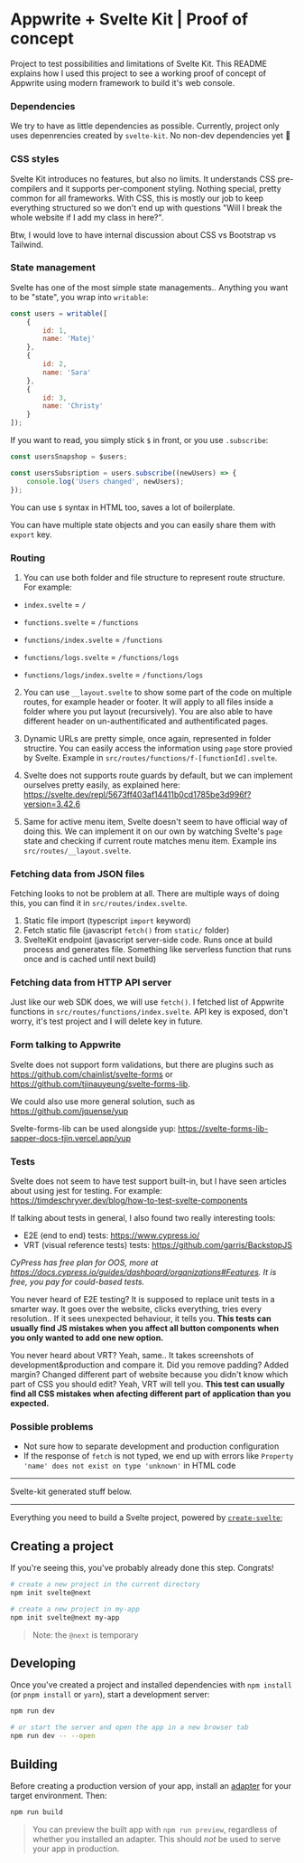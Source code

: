 # Appwrite + Svelte Kit | Proof of concept

Project to test possibilities and limitations of Svelte Kit. This README explains how I used this project to see a working proof of concept of Appwrite using modern framework to build it's web console.

### Dependencies

We try to have as little dependencies as possible. Currently, project only uses depenrencies created by `svelte-kit`. No non-dev dependencies yet 🤩

### CSS styles

Svelte Kit introduces no features, but also no limits. It understands CSS pre-compilers and it supports per-component styling. Nothing special, pretty common for all frameworks. With CSS, this is mostly our job to keep everything structured so we don't end up with questions "Will I break the whole website if I add my class in here?".

Btw, I would love to have internal discussion about CSS vs Bootstrap vs Tailwind.

### State management

Svelte has one of the most simple state managements.. Anything you want to be "state", you wrap into `writable`:

```js
const users = writable([
	{
		id: 1,
		name: 'Matej'
	},
	{
		id: 2,
		name: 'Sara'
	},
	{
		id: 3,
		name: 'Christy'
	}
]);
```

If you want to read, you simply stick `$` in front, or you use `.subscribe`:

```js
const usersSnapshop = $users;

const usersSubsription = users.subscribe((newUsers) => {
	console.log('Users changed', newUsers);
});
```

You can use `$` syntax in HTML too, saves a lot of boilerplate.

You can have multiple state objects and you can easily share them with `export` key.

### Routing

1. You can use both folder and file structure to represent route structure. For example:

- `index.svelte` = `/`

- `functions.svelte` = `/functions`
- `functions/index.svelte` = `/functions`

- `functions/logs.svelte` = `/functions/logs`
- `functions/logs/index.svelte` = `/functions/logs`

2. You can use `__layout.svelte` to show some part of the code on multiple routes, for example header or footer. It will apply to all files inside a folder where you put layout (recursively). You are also able to have different header on un-authentificated and authentificated pages.

3. Dynamic URLs are pretty simple, once again, represented in folder structire. You can easily access the information using `page` store provied by Svelte. Example in `src/routes/functions/f-[functionId].svelte`.

4. Svelte does not supports route guards by default, but we can implement ourselves pretty easily, as explained here: https://svelte.dev/repl/5673ff403af14411b0cd1785be3d996f?version=3.42.6

5. Same for active menu item, Svelte doesn't seem to have official way of doing this. We can implement it on our own by watching Svelte's `page` state and checking if current route matches menu item. Example ins `src/routes/__layout.svelte`.

### Fetching data from JSON files

Fetching looks to not be problem at all. There are multiple ways of doing this, you can find it in `src/routes/index.svelte`.

1. Static file import (typescript `import` keyword)
2. Fetch static file (javascript `fetch()` from `static/` folder)
3. SvelteKit endpoint (javascript server-side code. Runs once at build process and generates file. Something like serverless function that runs once and is cached until next build)

### Fetching data from HTTP API server

Just like our web SDK does, we will use `fetch()`. I fetched list of Appwrite functions in `src/routes/functions/index.svelte`. API key is exposed, don't worry, it's test project and I will delete key in future.

### Form talking to Appwrite

Svelte does not support form validations, but there are plugins such as https://github.com/chainlist/svelte-forms or https://github.com/tjinauyeung/svelte-forms-lib.

We could also use more general solution, such as https://github.com/jquense/yup

Svelte-forms-lib can be used alongside yup: https://svelte-forms-lib-sapper-docs-tjin.vercel.app/yup

### Tests

Svelte does not seem to have test support built-in, but I have seen articles about using jest for testing. For example: https://timdeschryver.dev/blog/how-to-test-svelte-components

If talking about tests in general, I also found two really interesting tools:

- E2E (end to end) tests: https://www.cypress.io/
- VRT (visual reference tests) tests: https://github.com/garris/BackstopJS

_CyPress has free plan for OOS, more at https://docs.cypress.io/guides/dashboard/organizations#Features. It is free, you pay for could-based tests._

You never heard of E2E testing? It is supposed to replace unit tests in a smarter way. It goes over the website, clicks everything, tries every resolution.. If it sees unexpected behaviour, it tells you. **This tests can usually find JS mistakes when you affect all button components when you only wanted to add one new option.**

You never heard about VRT? Yeah, same.. It takes screenshots of development&production and compare it. Did you remove padding? Added margin? Changed different part of website because you didn't know which part of CSS you should edit? Yeah, VRT will tell you. **This test can usually find all CSS mistakes when afecting different part of application than you expected.**

### Possible problems

- Not sure how to separate development and production configuration
- If the response of `fetch` is not typed, we end up with errors like `Property 'name' does not exist on type 'unknown'` in HTML code

---

Svelte-kit generated stuff below.

---

Everything you need to build a Svelte project, powered by [`create-svelte`](https://github.com/sveltejs/kit/tree/master/packages/create-svelte);

## Creating a project

If you're seeing this, you've probably already done this step. Congrats!

```bash
# create a new project in the current directory
npm init svelte@next

# create a new project in my-app
npm init svelte@next my-app
```

> Note: the `@next` is temporary

## Developing

Once you've created a project and installed dependencies with `npm install` (or `pnpm install` or `yarn`), start a development server:

```bash
npm run dev

# or start the server and open the app in a new browser tab
npm run dev -- --open
```

## Building

Before creating a production version of your app, install an [adapter](https://kit.svelte.dev/docs#adapters) for your target environment. Then:

```bash
npm run build
```

> You can preview the built app with `npm run preview`, regardless of whether you installed an adapter. This should _not_ be used to serve your app in production.
